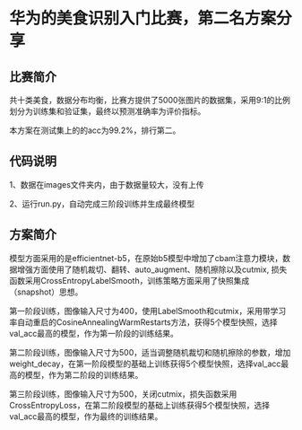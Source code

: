 # 华为的美食识别入门比赛，第二名方案分享
## 比赛简介
共十类美食，数据分布均衡，比赛方提供了5000张图片的数据集，采用9:1的比例划分为训练集和验证集，最终以预测准确率为评价指标。

本方案在测试集上的的acc为99.2%，排行第二。
## 代码说明
1、数据在images文件夹内，由于数据量较大，没有上传

2、运行run.py，自动完成三阶段训练并生成最终模型
## 方案简介
模型方面采用的是efficientnet-b5，在原始b5模型中增加了cbam注意力模块，数据增强方面使用了随机裁切、翻转、auto_augment、随机擦除以及cutmix, 损失函数采用CrossEntropyLabelSmooth，训练策略方面采用了快照集成（snapshot）思想。

第一阶段训练，图像输入尺寸为400，使用LabelSmooth和cutmix，采用带学习率自动重启的CosineAnnealingWarmRestarts方法，获得5个模型快照，选择val_acc最高的模型，作为第一阶段的训练结果。

第二阶段训练，图像输入尺寸为500，适当调整随机裁切和随机擦除的参数，增加weight_decay，在第一阶段模型的基础上训练获得5个模型快照，选择val_acc最高的模型，作为第二阶段的训练结果。

第三阶段训练，图像输入尺寸为500，关闭cutmix，损失函数采用CrossEntropyLoss，在第二阶段模型的基础上训练获得5个模型快照，选择val_acc最高的模型，作为最终的训练结果。
